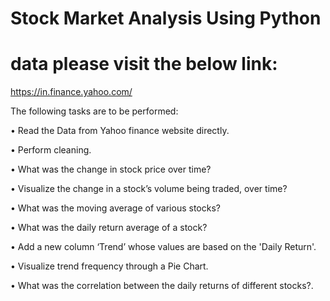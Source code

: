 # Stock Market Analysis Using Python

# data please visit the below link:
https://in.finance.yahoo.com/

The following tasks are to be performed:

• Read the Data from Yahoo finance website directly.

• Perform cleaning.

• What was the change in stock price over time?

• Visualize the change in a stock’s volume being traded, over time?

• What was the moving average of various stocks?

• What was the daily return average of a stock?

• Add a new column ‘Trend’ whose values are based on the 'Daily Return'.

• Visualize trend frequency through a Pie Chart.

• What was the correlation between the daily returns of different stocks?.
